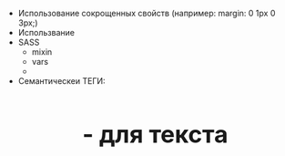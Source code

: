 - Использование сокрощенных свойств (например: margin: 0 1px 0 3px;)
- Использвание 
- SASS
    - mixin 
    - vars
    - 
- Семантическеи ТЕГИ:
    <header>
        <h1>
        <nav>
    <main>
        <section>
            <h2>
            <article> - для текста  
    <footer>
